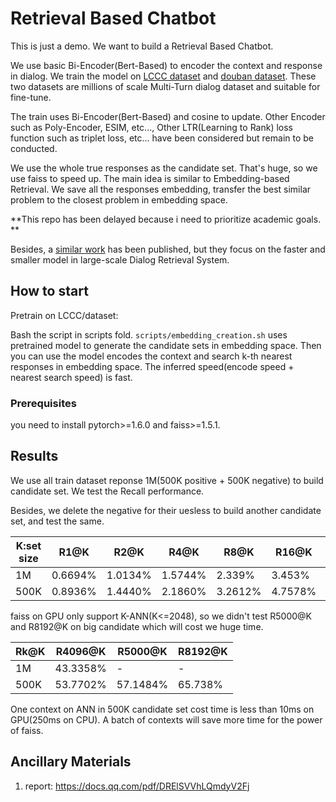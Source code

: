 # Retrieval Based Chatbot

This is just a demo. We want to build a Retrieval Based Chatbot.

We use basic Bi-Encoder(Bert-Based) to encoder the context and response in dialog. We train the model on [LCCC dataset](https://github.com/thu-coai/CDial-GPT) 
and [douban dataset](https://github.com/MarkWuNLP/MultiTurnResponseSelection). These two datasets are millions of scale Multi-Turn dialog dataset and suitable for fine-tune.

The train uses Bi-Encoder(Bert-Based) and cosine to update. Other Encoder such as Poly-Encoder, ESIM, etc..., Other LTR(Learning to Rank) loss function such as triplet loss, etc... have been considered but remain to be conducted. 

We use the whole true responses as the candidate set. That's huge, so we use faiss to speed up. The main idea is similar to Embedding-based Retrieval.  We save all the responses embedding, transfer the best similar problem to the closest problem in embedding space.

**This repo has been delayed because i need to prioritize academic goals. **

Besides, a [similar work](https://arxiv.org/abs/2012.09647) has been published, but they focus on the faster and smaller model in large-scale Dialog Retrieval System.   

## How to start

Pretrain on LCCC/dataset:

Bash the script in scripts fold.  `scripts/embedding_creation.sh` uses pretrained model to generate the candidate sets in embedding space. Then you can use the model encodes the context and search k-th nearest responses in embedding space. The inferred speed(encode speed + nearest search speed) is fast.

### Prerequisites

you need to install pytorch>=1.6.0 and faiss>=1.5.1.

## Results

We use all train dataset reponse 1M(500K positive + 500K negative) to build candidate set. We test the Recall performance.

Besides, we delete the negative for their uesless to build another candidate set, and test the same.

| K:set size | R1@K    | R2@K    | R4@K    | R8@K    | R16@K   | R32@K  | R64@K   | R128@K   | R256@K   | R512@K   | R1024@K  | R2048@K  |
| ---------- | ------- | ------- | ------- | ------- | ------- | ------ | ------- | -------- | -------- | -------- | -------- | -------- |
| 1M         | 0.6694% | 1.0134% | 1.5744% | 2.339%  | 3.453%  | 4.998% | 7.152%  | 10.042%  | 13.9282% | 19.0482% | 25.4894% | 33.5772% |
| 500K       | 0.8936% | 1.4440% | 2.1860% | 3.2612% | 4.7578% | 6.843% | 9.6638% | 13.4478% | 18.481%  | 24.8368% | 32.8766% | 42.5884% |

faiss on GPU only support K-ANN(K<=2048), so we didn't test R5000@K and R8192@K on big candidate which will cost we huge time.

| Rk@K | R4096@K  | R5000@K  | R8192@K |
| ---- | -------- | -------- | ------- |
| 1M   | 43.3358% | -        | -       |
| 500K | 53.7702% | 57.1484% | 65.738% |

One context on ANN in 500K candidate set cost time is less than 10ms on GPU(250ms on CPU). A batch of contexts will save more time for the power of faiss.

## Ancillary Materials

1. report: https://docs.qq.com/pdf/DRElSVVhLQmdyV2Fj

